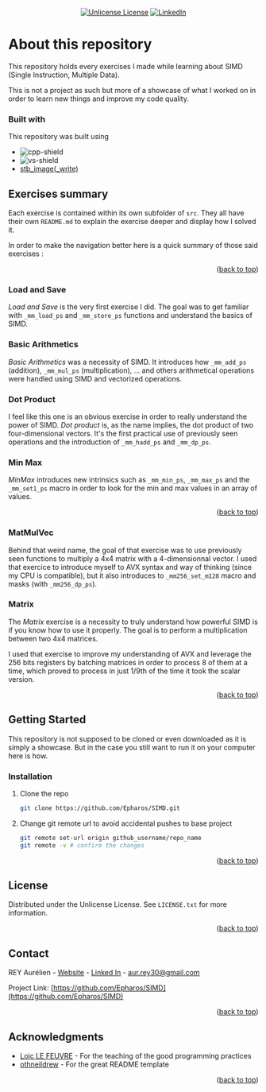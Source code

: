 <a id="readme-top"></a>

<div align="center">

[![Unlicense License][license-shield]][license-url]
[![LinkedIn][linkedin-shield]][linkedin-url]

</div>

# About this repository

This repository holds every exercises I made while learning about SIMD (Single Instruction, Multiple Data).

This is not a project as such but more of a showcase of what I worked on in order to learn new things and improve my code quality.

### Built with

This repository was built using

- ![cpp-shield] 
- ![vs-shield]
- [stb_image(_write)](https://github.com/nothings/stb)

## Exercises summary

Each exercise is contained within its own subfolder of `src`. They all have their own `README.md` to explain the exercise deeper and display how I solved it.

In order to make the navigation better here is a quick summary of those said exercises :

<p align="right">(<a href="#readme-top">back to top</a>)</p>

### Load and Save

*Load and Save* is the very first exercise I did. The goal was to get familiar with `_mm_load_ps` and `_mm_store_ps` functions and understand the basics of SIMD.

### Basic Arithmetics

*Basic Arithmetics* was a necessity of SIMD. It introduces how `_mm_add_ps` (addition), `_mm_mul_ps` (multiplication), ... and others arithmetical operations were handled using SIMD and vectorized operations. 

<!---All the following operations were tested and profiled compared to a scalar, more classical, approach :
- Addition
- Substraction
- Multiplication
- Division
- Square root
- Reciprocal

All of these were tested on floats (32 bits) and integers (32 bits). -->

### Dot Product

I feel like this one is an obvious exercise in order to really understand the power of SIMD. *Dot product* is, as the name implies, the dot product of two four-dimensional vectors. It's the first practical use of previously seen operations and the introduction of `_mm_hadd_ps` and `_mm_dp_ps`.

### Min Max

*MinMax* introduces new intrinsics such as `_mm_min_ps`, `_mm_max_ps` and the `_mm_set1_ps` macro in order to look for the min and max values in an array of values.

<p align="right">(<a href="#readme-top">back to top</a>)</p>

### MatMulVec

Behind that weird name, the goal of that exercise was to use previously seen functions to multiply a 4x4 matrix with a 4-dimensionnal vector. I used that exercice to introduce myself to AVX syntax and way of thinking (since my CPU is compatible), but it also introduces to `_mm256_set_m128` macro and masks (with `_mm256_dp_ps`).

### Matrix

The *Matrix* exercise is a necessity to truly understand how powerful SIMD is if you know how to use it properly. The goal is to perform a multiplication between two 4x4 matrices.

I used that exercise to improve my understanding of AVX and leverage the 256 bits registers by batching matrices in order to process 8 of them at a time, which proved to process in just 1/9th of the time it took the scalar version.

<p align="right">(<a href="#readme-top">back to top</a>)</p>


## Getting Started

This repository is not supposed to be cloned or even downloaded as it is simply a showcase. But in the case you still want to run it on your computer here is how.

### Installation

1. Clone the repo
   ```sh
   git clone https://github.com/Epharos/SIMD.git
   ```
2. Change git remote url to avoid accidental pushes to base project
   ```sh
   git remote set-url origin github_username/repo_name
   git remote -v # confirm the changes
   ```

<p align="right">(<a href="#readme-top">back to top</a>)</p>


## License

Distributed under the Unlicense License. See `LICENSE.txt` for more information.

<p align="right">(<a href="#readme-top">back to top</a>)</p>


## Contact

REY Aurélien - [Website](http://www.epharos.fr/) - [Linked In][linkedin-url] - aur.rey30@gmail.com

Project Link: [https://github.com/Epharos/SIMD](https://github.com/Epharos/SIMD)

<p align="right">(<a href="#readme-top">back to top</a>)</p>


## Acknowledgments

* [Loic LE FEUVRE](https://www.linkedin.com/in/loic-le-feuvre/) - For the teaching of the good programming practices
* [othneildrew](https://github.com/othneildrew/Best-README-Template) - For the great README template

<p align="right">(<a href="#readme-top">back to top</a>)</p>


[license-shield]: https://img.shields.io/github/license/othneildrew/Best-README-Template.svg?style=for-the-badge
[license-url]: https://github.com/Epharos/SIMD/blob/master/LICENSE.txt
[linkedin-shield]: https://img.shields.io/badge/-LinkedIn-black.svg?style=for-the-badge&logo=linkedin&color=0a66c2
[linkedin-url]: https://www.linkedin.com/in/aur%C3%A9lien-rey-b06039145/
[cpp-shield]: https://img.shields.io/badge/C%2B%2B-00599C?style=for-the-badge&logo=c%2B%2B&logoColor=white
[vs-shield]: https://img.shields.io/badge/Visual_Studio-5C2D91?style=for-the-badge&logo=visual%20studio&logoColor=white